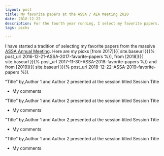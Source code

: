```yaml
---
layout: post
title: My favorite papers at the ASSA / AEA Meeting 2020
date: 2018-12-22
description: For the fourth year running, I select my favorite papers.
tags: picks

---
```

I have started a tradition of selecting my favorite papers from the massive [ASSA Annual Meeting](https://www.aeaweb.org/conference/about). Here are my picks [from 2017]({{ site.baseurl }}{% post_url 2016-12-21-ASSA-2017-favorite-papers %}), from [2018]({{ site.baseurl }}{% post_url 2017-11-30-ASSA-2018-favorite-papers %}) and from [2019]({{ site.baseurl }}{% post_url 2018-12-22-ASSA-2019-favorite-papers %}). 

“Title” by[ ](https://sites.google.com/site/mbnet26/home)Author 1 and Author 2 presented at the session titled Session Title

* My comments

“Title” by[ ](https://sites.google.com/site/mbnet26/home)Author 1 and Author 2 presented at the session titled Session Title

* My comments

“Title” by[ ](https://sites.google.com/site/mbnet26/home)Author 1 and Author 2 presented at the session titled Session Title

* My comments

“Title” by[ ](https://sites.google.com/site/mbnet26/home)Author 1 and Author 2 presented at the session titled Session Title

* My comments